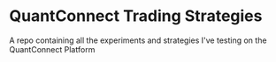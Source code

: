 # QuantConnect Trading Strategies
A repo containing all the experiments and strategies I've testing on the QuantConnect Platform